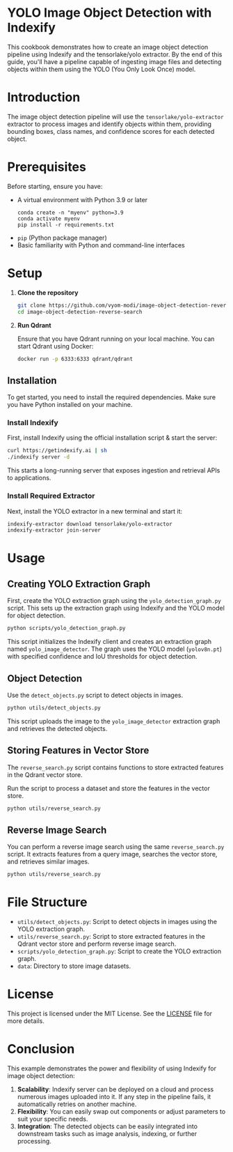# YOLO Image Object Detection with Indexify

This cookbook demonstrates how to create an image object detection pipeline using Indexify and the tensorlake/yolo extractor. By the end of this guide, you'll have a pipeline capable of ingesting image files and detecting objects within them using the YOLO (You Only Look Once) model.

# Introduction

The image object detection pipeline will use the `tensorlake/yolo-extractor` extractor to process images and identify objects within them, providing bounding boxes, class names, and confidence scores for each detected object.

# Prerequisites

Before starting, ensure you have:

- A virtual environment with Python 3.9 or later
  ```shell
  conda create -n "myenv" python=3.9
  conda activate myenv
  pip install -r requirements.txt
  ```
- `pip` (Python package manager)
- Basic familiarity with Python and command-line interfaces

# Setup

1. **Clone the repository**

   ```bash
   git clone https://github.com/vyom-modi/image-object-detection-reverse-search.git
   cd image-object-detection-reverse-search
   ```
   
2. **Run Qdrant**

   Ensure that you have Qdrant running on your local machine. You can start Qdrant using Docker:

   ```bash
   docker run -p 6333:6333 qdrant/qdrant
   ```
 
## Installation

To get started, you need to install the required dependencies. Make sure you have Python installed on your machine.
   
### Install Indexify

First, install Indexify using the official installation script & start the server:

```bash
curl https://getindexify.ai | sh
./indexify server -d
```

This starts a long-running server that exposes ingestion and retrieval APIs to applications.

### Install Required Extractor

Next, install the YOLO extractor in a new terminal and start it:

```bash
indexify-extractor download tensorlake/yolo-extractor
indexify-extractor join-server
```

# Usage

## Creating YOLO Extraction Graph

First, create the YOLO extraction graph using the `yolo_detection_graph.py` script. This sets up the extraction graph using Indexify and the YOLO model for object detection.

```bash
python scripts/yolo_detection_graph.py
```

This script initializes the Indexify client and creates an extraction graph named `yolo_image_detector`. The graph uses the YOLO model (`yolov8n.pt`) with specified confidence and IoU thresholds for object detection.

## Object Detection

Use the `detect_objects.py` script to detect objects in images.

```bash
python utils/detect_objects.py
```

This script uploads the image to the `yolo_image_detector` extraction graph and retrieves the detected objects.

## Storing Features in Vector Store

The `reverse_search.py` script contains functions to store extracted features in the Qdrant vector store.

Run the script to process a dataset and store the features in the vector store.

```bash
python utils/reverse_search.py
```

## Reverse Image Search

You can perform a reverse image search using the same `reverse_search.py` script. It extracts features from a query image, searches the vector store, and retrieves similar images.

```bash
python utils/reverse_search.py
```

# File Structure
- `utils/detect_objects.py`: Script to detect objects in images using the YOLO extraction graph.
- `utils/reverse_search.py`: Script to store extracted features in the Qdrant vector store and perform reverse image search.
- `scripts/yolo_detection_graph.py`: Script to create the YOLO extraction graph.
- `data`: Directory to store image datasets.

# License

This project is licensed under the MIT License. See the [LICENSE](LICENSE) file for more details.

# Conclusion

This example demonstrates the power and flexibility of using Indexify for image object detection:

1. **Scalability**: Indexify server can be deployed on a cloud and process numerous images uploaded into it. If any step in the pipeline fails, it automatically retries on another machine.
2. **Flexibility**: You can easily swap out components or adjust parameters to suit your specific needs.
3. **Integration**: The detected objects can be easily integrated into downstream tasks such as image analysis, indexing, or further processing.

